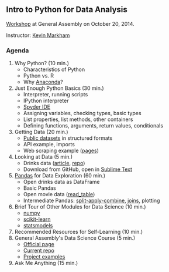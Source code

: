 ## Intro to Python for Data Analysis

[Workshop](https://generalassemb.ly/education/intro-to-python-for-data-analysis/washington-dc/8161) at General Assembly on October 20, 2014.

Instructor: [Kevin Markham](http://www.dataschool.io/about/)

### Agenda

1. Why Python? (10 min.)
    * Characteristics of Python
    * Python vs. R
    * Why [Anaconda](http://continuum.io/downloads)?
2. Just Enough Python Basics (30 min.)
    * Interpreter, running scripts
    * IPython interpreter
    * [Spyder IDE](https://code.google.com/p/spyderlib/)
    * Assigning variables, checking types, basic types
    * List properties, list methods, other containers
    * Defining functions, arguments, return values, conditionals
3. Getting Data (20 min.)
    * [Public datasets](https://github.com/justmarkham/DAT3/blob/master/public_data.md) in structured formats
    * API example, imports
    * Web scraping example ([pages](http://www.chicagoreader.com/chicago/best-of-chicago-2011-food-drink/BestOf?oid=4106228))
4. Looking at Data (5 min.)
    * Drinks data ([article](http://fivethirtyeight.com/datalab/dear-mona-followup-where-do-people-drink-the-most-beer-wine-and-spirits/), [repo](https://github.com/fivethirtyeight/data))
    * Download from GitHub, open in [Sublime Text](http://www.sublimetext.com/3)
5. [Pandas](http://pandas.pydata.org/pandas-docs/stable/index.html) for Data Exploration (60 min.)
    * Open drinks data as DataFrame
    * Basic Pandas
    * Open movie data ([read_table](http://pandas.pydata.org/pandas-docs/stable/generated/pandas.io.parsers.read_table.html))
    * Intermediate Pandas: [split-apply-combine](http://i.imgur.com/yjNkiwL.png), [joins](http://www.gregreda.com/2013/10/26/working-with-pandas-dataframes/#joining), plotting
6. Brief Tour of Other Modules for Data Science (10 min.)
    * [numpy](http://www.numpy.org/)
    * [scikit-learn](http://scikit-learn.org/stable/)
    * [statsmodels](http://statsmodels.sourceforge.net/)
7. Recommended Resources for Self-Learning (10 min.)
8. General Assembly's Data Science Course (5 min.)
    * [Official page](https://generalassemb.ly/education/data-science/washington-dc/)
    * [Current repo](https://github.com/justmarkham/DAT3)
    * [Project examples](https://github.com/justmarkham/DAT3-students)
9. Ask Me Anything (15 min.)
